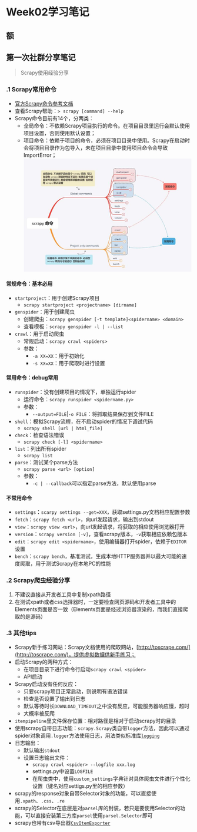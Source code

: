 # Week02学习笔记

## 额

## 第一次社群分享笔记

> Scrapy使用经验分享

### .1 Scrapy常用命令

- [官方Scrapy命令参考文档](https://docs.scrapy.org/en/latest/topics/commands.html#available-tool-commands)
- 查看Scrapy帮助：`> scrapy [command] --help`  
- Scrapy命令目前有14个，分两类：  
  - 全局命令：不依赖Scrapy项目执行的命令。在项目目录里运行会默认使用项目设置，否则使用默认设置；  
  - 项目命令：依赖于项目的命令，必须在项目目录中使用。Scrapy在启动时会将项目目录作为包导入，未在项目目录中使用项目命令会导致ImportError；  
![Scrapy命令分类](/week02/picture/Scrapy命令区分.jpg)

#### 常规命令：基本必用

- `startproject`：用于创建Scrapy项目
  - `scrapy startproject <projectname> [dirname]`
- `genspider`：用于创建爬虫
  - 创建爬虫：`scrapy genspider [-t template]<spidername> <domain>`
  - 查看模板：`scrapy genspider -l | --list`
- `crawl`：用于启动爬虫
  - 常规启动：`scrapy crawl <spiders>`
  - 参数：
    - `-a XX=XX`：用于初始化
    - `-s XX=XX`：用于爬取时进行设置

#### 常用命令：debug常用

- `runspider`：没有创建项目的情况下，单独运行spider
  - 运行命令：`scrapy runspider <spidername.py>`
  - 参数：
    - `--output=FILE`|`-o FILE`：将抓取结果保存到文件FILE
- `shell`：模拟Scrapy流程，在不启动spider的情况下调试代码
  - `scrapy shell [url | html_file]`
- `check`：检查语法错误
  - `scrapy check [-l] <spidername>`
- `list`：列出所有spider
  - `scrapy list`
- `parse`：测试某个parse方法
  - `scrapy parse <url> [option]`
  - 参数：
    - `-c | --callback`可以指定parse方法，默认使用parse

#### 不常用命令

- `settings`：`scarpy settings --get=XXX`，获取settings.py文档相应配置参数
- `fetch`：`scrapy fetch <url>`，向url发起请求，输出到stdout
- `view`：`scrapy view <url>`，向url发起请求，将获取的相应使用浏览器打开
- `version`：`scrapy version [-v]`，查看scrapy版本，`-v`获取相应依赖包版本
- `edit`：`scrapy edit <spidername>`，使用编辑器打开spider，依赖于`EDITOR`设置
- `bench`：`scrapy bench`，基准测试，生成本地HTTP服务器并以最大可能的速度爬取，用于测试Scrapy在本地PC的性能

### .2 Scrapy爬虫经验分享

1. 不建议直接从开发者工具中复制xpath路径
2. 在测试xpath或者css选择器时，一定要检查网页源码和开发者工具中的Elements页面是否一致（Elements页面是经过浏览器渲染的，而我们直接爬取的是源码）

### .3 其他tips

- Scrapy新手练习网站：Scrapy文档使用的爬取网站，[http://toscrape.com/](http://toscrape.com/)，提供虚拟数据供新手练习；  
- 启动Scrapy的两种方式：
  - 在项目目录下进行命令行启动`scrapy crawl <spider>`
  - API启动
- Scrapy启动没有任何反应：
  - 只要scrapy项目正常启动，则说明有语法错误
  - 检查是否设置了输出到日志
  - 默认等待时长`DOWNLOAD_TIMEOUT`之中没有反应，可能服务器响应慢，超时
  - 大概率被反爬
- `itempipeline`里文件保存位置：相对路径是相对于启动scrapy时的目录
- 使用scrapy自带日志功能：`scrapy.Scrapy`类自带`logger`方法，因此可以通过spider对象调用`.logger`方法使用日志，用法类似标准库[`logging`](https://docs.python.org/zh-cn/3/library/logging.html)
- 日志输出：
  - 默认输出`stdout`
  - 设置日志输出文件：  
    - `scrapy crawl <spider> --logfile xxx.log`
    - settings.py中设置`LOGFILE`
    - 在爬虫类中，使用`custom_settings`字典针对具体爬虫文件进行个性化设置（键名对应settigs.py里的相应参数）
- scrapy的response对象自带Selector对象的功能，可以直接使用`.xpath`、`.css`、`.re`
- scrapy的Selector在底层是对`parsel`库的封装，若只是要使用Selector的功能，可以直接安装第三方库`parsel`使用`parsel.Selector`即可
- scrapy也带有csv导出器[`CsvItemExporter`](https://docs.scrapy.org/en/latest/topics/exporters.html)
